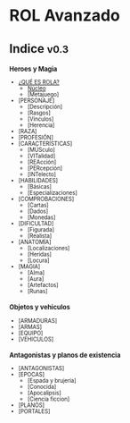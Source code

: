 # ROL Avanzado
## Indice <small>v0.3<small>
### Heroes y Magia

* [¿QUÉ ES ROLA?](https://github.com/demonio/arp/tree/master/es/rola.md)
	* [Núcleo](https://github.com/demonio/arp/tree/master/es/rola/nucleo.md)
	* [Metajuego]
* [PERSONAJE]
	* [Descripción]
	* [Rasgos]
	* [Vínculos]
	* [Herencia]
* [RAZA]
* [PROFESIÓN]
* [CARACTERÍSTICAS]
	* [MÚSculo]
	* [VITalidad]
	* [REAcción]
	* [PERcepción]
	* [INTelecto]
* [HABILIDADES]
	* [Básicas]
	* [Especializaciones]
* [COMPROBACIONES]
	* [Cartas]
	* [Dados]
	* [Monedas]
* [DIFICULTAD]
	* [Figurada]
	* [Realista]
* [ANATOMÍA]
	* [Localizaciones]
	* [Heridas]
	* [Locura]
* [MAGIA]
	* [Alma]
	* [Aura]
	* [Artefactos]
	* [Runas]

### Objetos y vehiculos
* [ARMADURAS]
* [ARMAS]
* [EQUIPO]
* [VEHICULOS]

### Antagonistas y planos de existencia
* [ANTAGONISTAS]
* [EPOCAS]
	* [Espada y brujería]
	* [Conocida]
	* [Apocalipsis]
	* [Ciencia ficcion]
* [PLANOS]
* [PORTALES]
